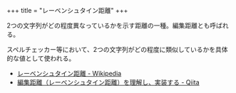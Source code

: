 +++
title = "レーベンシュタイン距離"
+++

2つの文字列がどの程度異なっているかを示す距離の一種。編集距離とも呼ばれる。

スペルチェッカー等において、2つの文字列がどの程度に類似しているかを具体的な値として使われる。

- [レーベンシュタイン距離 - Wikipedia](https://ja.wikipedia.org/wiki/%E3%83%AC%E3%83%BC%E3%83%99%E3%83%B3%E3%82%B7%E3%83%A5%E3%82%BF%E3%82%A4%E3%83%B3%E8%B7%9D%E9%9B%A2)
- [編集距離（レーベンシュタイン距離）を理解し、実装する - Qiita](https://qiita.com/tanuk1647/items/5a591da10e2ea5bedef6)
